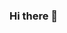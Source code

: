 ### Hi there 👋

<!--
**aryanas18/aryanas18** is a ✨ _special_ ✨ repository because its `README.md` (this file) appears on your GitHub profile.

Here are some ideas to get you started:

- 🔭 I’m currently working on ...git/github
- 🌱 I’m currently learning ...cyber security
author - aryan satapathy
-->
